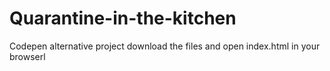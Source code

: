 # Quarantine-in-the-kitchen

Codepen alternative project
download the files and open index.html in your browserl
